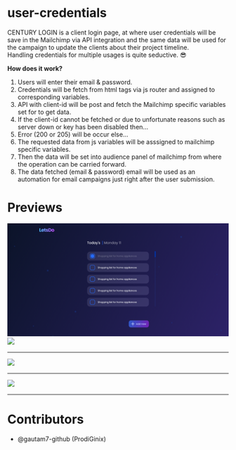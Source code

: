 # user-credentials
CENTURY LOGIN is a client login page, at where user credentials will be save in the Mailchimp via API integration and the same data will be used for the campaign to update the clients about their project timeline. <br>
Handling credentials for multiple usages is quite seductive. 😎


**How does it work?**

1. Users will enter their email & password.
2. Credentials will be fetch from html tags via js router and assigned to corresponding variables.
3. API with client-id will be post and fetch the Mailchimp specific variables set for to get data.
4. If the client-id cannot be fetched or due to unfortunate reasons such as server down or key has been disabled then...
5. Error (200 or 205) will be occur else...
6. The requested data from js variables will be asssigned to mailchimp specific variables.
7. Then the data will be set into audience panel of mailchimp from where the operation can be carried forward.
8. The data fetched (email & password) email will be used as an automation for email campaigns just right after the user submission.

# Previews
<img src="https://github.com/rajveersco/LetsDo/blob/master/Preview/HOME%402x.png">
<img src="https://raw.githubusercontent.com/rajveersco/user-credentials/master/Previews/Log%20In.png">
<hr>
<img src="https://raw.githubusercontent.com/rajveersco/user-credentials/master/Previews/Success.png">
<hr>
<img src="https://raw.githubusercontent.com/rajveersco/user-credentials/master/Previews/Error.png">
<hr>

# Contributors
- @gautam7-github (ProdiGinix)
